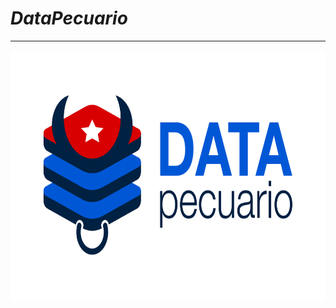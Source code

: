 # *DataPecuario*
---
<div style="text-align: center">
<img src="https://github.com/LFrench03/DataPecuario/blob/main/brand/PNG/Identificador%20horizontal.png" alt="img" width="550px" height="400px"/>
</div>

